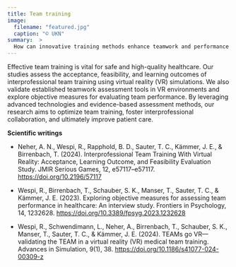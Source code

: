 ```yaml
---
title: Team training
image:
  filename: "featured.jpg"
  caption: "© UKN"
summary:  >
  How can innovative training methods enhance teamwork and performance in healthcare? Our research evaluates new approaches such as virtual reality and objective performance measures to advance team training in clinical settings.
---
```


Effective team training is vital for safe and high-quality healthcare. Our studies assess the acceptance, feasibility, and learning outcomes of interprofessional team training using virtual reality (VR) simulations. We also validate established teamwork assessment tools in VR environments and explore objective measures for evaluating team performance. By leveraging advanced technologies and evidence-based assessment methods, our research aims to optimize team training, foster interprofessional collaboration, and ultimately improve patient care.

**Scientific writings**

- Neher, A. N., Wespi, R., Rapphold, B. D., Sauter, T. C., Kämmer, J. E., & Birrenbach, T. (2024). Interprofessional Team Training With Virtual Reality: Acceptance, Learning Outcome, and Feasibility Evaluation Study. JMIR Serious Games, 12, e57117–e57117. https://doi.org/10.2196/57117

- Wespi, R., Birrenbach, T., Schauber, S. K., Manser, T., Sauter, T. C., & Kämmer, J. E. (2023). Exploring objective measures for assessing team performance in healthcare: An interview study. Frontiers in Psychology, 14, 1232628. https://doi.org/10.3389/fpsyg.2023.1232628

- Wespi, R., Schwendimann, L., Neher, A., Birrenbach, T., Schauber, S. K., Manser, T., Sauter, T. C., & Kämmer, J. E. (2024). TEAMs go VR—validating the TEAM in a virtual reality (VR) medical team training. Advances in Simulation, 9(1), 38. https://doi.org/10.1186/s41077-024-00309-z


